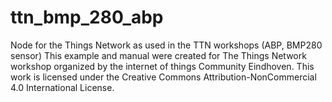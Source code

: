 # ttn_bmp_280_abp
Node for the Things Network as used in the TTN workshops (ABP, BMP280 sensor)
This example and manual were created for The Things Network workshop organized by
the internet of things Community Eindhoven.
This work is licensed under the Creative Commons Attribution-NonCommercial 4.0 International License.
